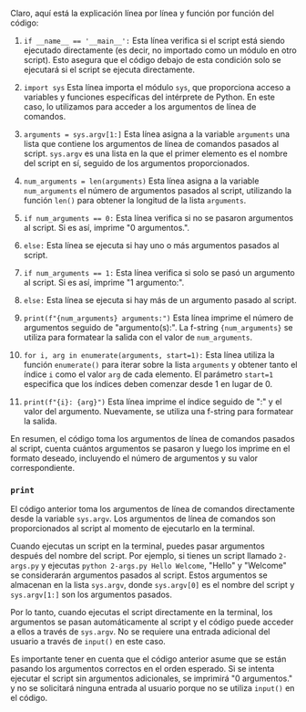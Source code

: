 Claro, aquí está la explicación línea por línea y función por función del código:

1. `if __name__ == '__main__':`
   Esta línea verifica si el script está siendo ejecutado directamente (es decir, no importado como un módulo en otro script). Esto asegura que el código debajo de esta condición solo se ejecutará si el script se ejecuta directamente.

2. `import sys`
   Esta línea importa el módulo `sys`, que proporciona acceso a variables y funciones específicas del intérprete de Python. En este caso, lo utilizamos para acceder a los argumentos de línea de comandos.

3. `arguments = sys.argv[1:]`
   Esta línea asigna a la variable `arguments` una lista que contiene los argumentos de línea de comandos pasados al script. `sys.argv` es una lista en la que el primer elemento es el nombre del script en sí, seguido de los argumentos proporcionados.

4. `num_arguments = len(arguments)`
   Esta línea asigna a la variable `num_arguments` el número de argumentos pasados al script, utilizando la función `len()` para obtener la longitud de la lista `arguments`.

5. `if num_arguments == 0:`
   Esta línea verifica si no se pasaron argumentos al script. Si es así, imprime "0 argumentos.".

6. `else:`
   Esta línea se ejecuta si hay uno o más argumentos pasados al script.

7. `if num_arguments == 1:`
   Esta línea verifica si solo se pasó un argumento al script. Si es así, imprime "1 argumento:".

8. `else:`
   Esta línea se ejecuta si hay más de un argumento pasado al script.

9. `print(f"{num_arguments} arguments:")`
   Esta línea imprime el número de argumentos seguido de "argumento(s):". La f-string `{num_arguments}` se utiliza para formatear la salida con el valor de `num_arguments`.

10. `for i, arg in enumerate(arguments, start=1):`
    Esta línea utiliza la función `enumerate()` para iterar sobre la lista `arguments` y obtener tanto el índice `i` como el valor `arg` de cada elemento. El parámetro `start=1` especifica que los índices deben comenzar desde 1 en lugar de 0.

11. `print(f"{i}: {arg}")`
    Esta línea imprime el índice seguido de ":" y el valor del argumento. Nuevamente, se utiliza una f-string para formatear la salida.

En resumen, el código toma los argumentos de línea de comandos pasados al script, cuenta cuántos argumentos se pasaron y luego los imprime en el formato deseado, incluyendo el número de argumentos y su valor correspondiente.


### `print `
El código anterior toma los argumentos de línea de comandos directamente desde la variable `sys.argv`. Los argumentos de línea de comandos son proporcionados al script al momento de ejecutarlo en la terminal.

Cuando ejecutas un script en la terminal, puedes pasar argumentos después del nombre del script. Por ejemplo, si tienes un script llamado `2-args.py` y ejecutas `python 2-args.py Hello Welcome`, "Hello" y "Welcome" se considerarán argumentos pasados al script. Estos argumentos se almacenan en la lista `sys.argv`, donde `sys.argv[0]` es el nombre del script y `sys.argv[1:]` son los argumentos pasados.

Por lo tanto, cuando ejecutas el script directamente en la terminal, los argumentos se pasan automáticamente al script y el código puede acceder a ellos a través de `sys.argv`. No se requiere una entrada adicional del usuario a través de `input()` en este caso.

Es importante tener en cuenta que el código anterior asume que se están pasando los argumentos correctos en el orden esperado. Si se intenta ejecutar el script sin argumentos adicionales, se imprimirá "0 argumentos." y no se solicitará ninguna entrada al usuario porque no se utiliza `input()` en el código.
```